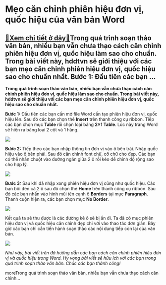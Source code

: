 Mẹo căn chỉnh phiên hiệu đơn vị, quốc hiệu của văn bản Word
===========================================================

[:gift:Xem chi tiết ở đây:gift:](https://hddtvn.com/meo-can-chinh-phien-hieu-don-vi-quoc-hieu-cua-van-ban-word/)Trong quá trình soạn thảo văn bản, nhiều bạn vẫn chưa thạo cách căn chỉnh phiên hiệu đơn vị, quốc hiệu làm sao cho chuẩn. Trong bài viết này, hddtvn sẽ giới thiệu với các bạn mẹo căn chỉnh phiên hiệu đơn vị, quốc hiệu sao cho chuẩn nhất. Bước 1: Đầu tiên các bạn …
------------------------------------------------------------------------------------------------------------------------------------------------------------------------------------------------------------------------------------------------------------------------

**Trong quá trình soạn thảo văn bản, nhiều bạn vẫn chưa thạo cách căn chỉnh phiên hiệu đơn vị, quốc hiệu làm sao cho chuẩn. Trong bài viết này, hddtvn sẽ giới thiệu với các bạn mẹo căn chỉnh phiên hiệu đơn vị, quốc hiệu sao cho chuẩn nhất.**


**Bước 1:** Đầu tiên các bạn cần mở file Word cần tạo phiên hiệu đơn vị, quốc hiệu lên. Sau đó các bạn chọn thẻ **Insert** trên thanh công cụ ribbon. Tiếp các bạn chọn mục **Table** rồi chọn loại bảng **2×1 Table**. Lúc này trang Word sẽ hiện ra bảng loại 2 cột và 1 hàng.


![](https://hddtvn.com/wp-content/uploads/2021/01/QebS0x0.png)


**Bước 2:** Tiếp theo các bạn nhập thông tin đơn vị vào ô bên trái. Nhập quốc hiệu vào ô bên phải. Sau đó căn chỉnh font chữ, cỡ chữ cho đẹp. Các bạn có thể nhấn chuột vào đường ngăn giữa 2 ô rồi kéo để chỉnh độ rộng sao cho hợp lý.


![](https://hddtvn.com/wp-content/uploads/2021/01/zR3CPPQ.png)


**Bước 3:** Sau khi đã nhập xong phiên hiệu đơn vị cũng như quốc hiệu. Các bạn bôi đen cả 2 ô sau đó chọn thẻ **Home** trên thanh công cụ ribbon. Sau đó các bạn nhấn vào hình mũi tên cạnh ô **Borders** tại mục **Paragraph**. Thanh cuộn hiện ra, các bạn chọn mục **No Border**.


![](https://hddtvn.com/wp-content/uploads/2021/01/8rNUno5.png)


Kết quả ta sẽ thu được là các đường kẻ ô sẽ bị ẩn đi. Ta đã có mục phiên hiệu đơn vị và quốc hiệu căn chỉnh đẹp chỉ với vào thao tác đơn giản. Bây giờ các bạn chỉ cần tiến hành soạn thảo các nội dung tiếp còn lại của văn bản.


![](https://hddtvn.com/wp-content/uploads/2021/01/LmeRKKV.png)


*Như vậy, bài viết trên đã hướng dẫn các bạn cách căn chỉnh phiên hiệu đơn vị và quốc hiệu trong Word. Hy vọng bài viết sẽ hữu ích với các bạn trong quá trình soạn thảo văn bản. Chúc các bạn thành công!*


moreTrong quá trình soạn thảo văn bản, nhiều bạn vẫn chưa thạo cách căn chỉnh…

